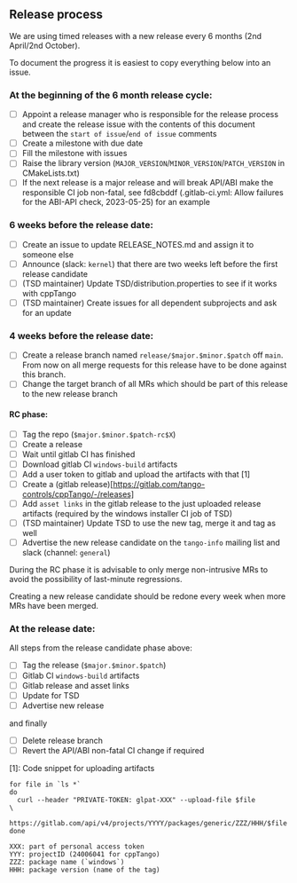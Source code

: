 ## Release process

We are using timed releases with a new release every 6 months (2nd April/2nd
October).

To document the progress it is easiest to copy everything below into an issue.

<!-- start of issue -->

### At the beginning of the 6 month release cycle:

- [ ] Appoint a release manager who is responsible for the release process
      and create the release issue with the contents of this document between
      the `start of issue`/`end of issue` comments
- [ ] Create a milestone with due date
- [ ] Fill the milestone with issues
- [ ] Raise the library version (`MAJOR_VERSION`/`MINOR_VERSION`/`PATCH_VERSION` in CMakeLists.txt)
- [ ] If the next release is a major release and will break API/ABI make the
      responsible CI job non-fatal, see fd8cbddf (.gitlab-ci.yml: Allow failures
      for the ABI-API check, 2023-05-25) for an example

### 6 weeks before the release date:

- [ ] Create an issue to update RELEASE_NOTES.md and assign it to someone else
- [ ] Announce (slack: `kernel`) that there are two weeks left before the first release candidate
- [ ] \(TSD maintainer\) Update TSD/distribution.properties to see if it works
      with cppTango
- [ ] \(TSD maintainer\) Create issues for all dependent subprojects and ask for an update

### 4 weeks before the release date:

- [ ] Create a release branch named `release/$major.$minor.$patch` off `main`. From
      now on all merge requests for this release have to be done against this branch.
- [ ] Change the target branch of all MRs which should be part of this release to the new
      release branch

#### RC phase:

- [ ] Tag the repo (`$major.$minor.$patch-rc$X`)
- [ ] Create a release
- [ ] Wait until gitlab CI has finished
- [ ] Download gitlab CI `windows-build` artifacts
- [ ] Add a user token to gitlab and upload the artifacts with that [1]
- [ ] Create a (gitlab release)[https://gitlab.com/tango-controls/cppTango/-/releases]
- [ ] Add `asset links` in the gitlab release to the just uploaded release
      artifacts (required by the windows installer CI job of TSD)
- [ ] \(TSD maintainer\) Update TSD to use the new tag, merge it and tag as well
- [ ] Advertise the new release candidate on the `tango-info` mailing list and slack (channel: `general`)

During the RC phase it is advisable to only merge non-intrusive MRs to avoid
the possibility of last-minute regressions.

Creating a new release candidate should be redone every week when more MRs have been merged.

### At the release date:

All steps from the release candidate phase above:

- [ ] Tag the release (`$major.$minor.$patch`)
- [ ] Gitlab CI `windows-build` artifacts
- [ ] Gitlab release and asset links
- [ ] Update for TSD
- [ ] Advertise new release

and finally

- [ ] Delete release branch
- [ ] Revert the API/ABI non-fatal CI change if required

[1]: Code snippet for uploading artifacts
```
for file in `ls *`
do
  curl --header "PRIVATE-TOKEN: glpat-XXX" --upload-file $file                \
       https://gitlab.com/api/v4/projects/YYYY/packages/generic/ZZZ/HHH/$file
done

XXX: part of personal access token
YYY: projectID (24006041 for cppTango)
ZZZ: package name (`windows`)
HHH: package version (name of the tag)
```

<!-- end of issue -->
